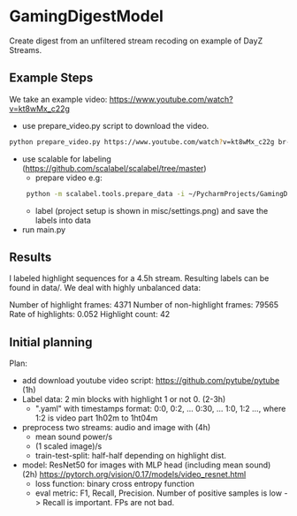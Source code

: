# GamingDigestModel
Create digest from an unfiltered stream recoding on example of DayZ Streams.

## Example Steps
We take an example video: https://www.youtube.com/watch?v=kt8wMx_c22g

- use prepare_video.py script to download the video.
```bash 
python prepare_video.py https://www.youtube.com/watch?v=kt8wMx_c22g br-stream
```

- use scalable for labeling (https://github.com/scalabel/scalabel/tree/master)
  - prepare video e.g:
  ```bash
   python -m scalabel.tools.prepare_data -i ~/PycharmProjects/GamingDigestModel/data/br-stream.mp4 -o ./br-stream --fps 5 --url-root http://localhost:8686/items/br-stream 
  ```
  - label (project setup is shown in misc/settings.png) and save the labels into data 
- run main.py

## Results
I labeled highlight sequences for a 4.5h stream. Resulting labels can be found in data/. We deal with highly unbalanced data:

Number of highlight frames: 4371
Number of non-highlight frames: 79565
Rate of highlights: 0.052
Highlight count: 42




## Initial planning
Plan:
- add download youtube video script: https://github.com/pytube/pytube (1h)
- Label data: 2 min blocks with highlight 1 or not 0. (2-3h)
   - ".yaml" with timestamps format: 0:0, 0:2, ... 0:30, ... 1:0, 1:2 ..., where 1:2 is video part 1h02m to 1ht04m   
- preprocess two streams: audio and image with (4h)
  - mean sound power/s
  - (1 scaled image)/s
  - train-test-split: half-half depending on highlight dist.
- model: ResNet50 for images with MLP head (including mean sound) (2h) https://pytorch.org/vision/0.17/models/video_resnet.html
  - loss function: binary cross entropy function
  - eval metric: F1, Recall, Precision. Number of positive samples is low -> Recall is important. FPs are not bad.
 